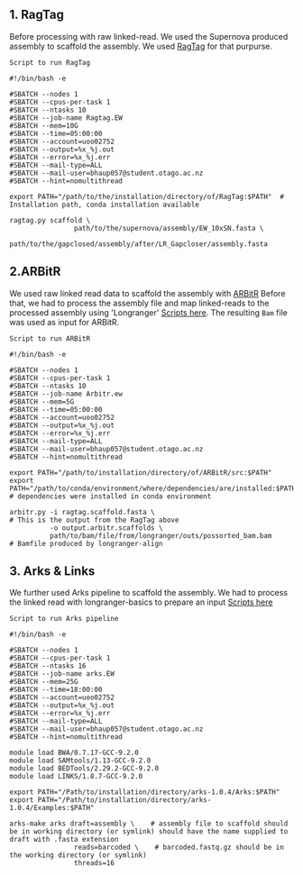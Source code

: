 ## 1. RagTag
Before processing with raw linked-read. We used the Supernova produced assembly to scaffold the assembly. We used [RagTag](https://github.com/malonge/RagTag) for that purpurse.

`Script to run RagTag`
```
#!/bin/bash -e

#SBATCH --nodes 1
#SBATCH --cpus-per-task 1
#SBATCH --ntasks 10
#SBATCH --job-name Ragtag.EW
#SBATCH --mem=10G
#SBATCH --time=05:00:00
#SBATCH --account=uoo02752
#SBATCH --output=%x_%j.out
#SBATCH --error=%x_%j.err
#SBATCH --mail-type=ALL
#SBATCH --mail-user=bhaup057@student.otago.ac.nz
#SBATCH --hint=nomultithread

export PATH="/path/to/the/installation/directory/of/RagTag:$PATH"  # Installation path, conda installation available

ragtag.py scaffold \
                path/to/the/supernova/assembly/EW_10xSN.fasta \
                path/to/the/gapclosed/assembly/after/LR_Gapcloser/assembly.fasta
 ```
 ## 2.ARBitR
 We used raw linked read data to scaffold the assembly with [ARBitR](https://github.com/markhilt/ARBitR)
 Before that, we had to process the assembly file and map linked-reads to the processed assembly using 'Longranger' [Scripts here](longranger-align.md). 
 The resulting `Bam` file was used as input for ARBitR.
 
 `Script to run ARBitR`
 ```
 #!/bin/bash -e

#SBATCH --nodes 1
#SBATCH --cpus-per-task 1
#SBATCH --ntasks 10
#SBATCH --job-name Arbitr.ew
#SBATCH --mem=5G
#SBATCH --time=05:00:00
#SBATCH --account=uoo02752
#SBATCH --output=%x_%j.out
#SBATCH --error=%x_%j.err
#SBATCH --mail-type=ALL
#SBATCH --mail-user=bhaup057@student.otago.ac.nz
#SBATCH --hint=nomultithread

export PATH="/path/to/installation/directory/of/ARBitR/src:$PATH"
export PATH="/path/to/conda/environment/where/dependencies/are/installed:$PATH" # dependencies were installed in conda environment

arbitr.py -i ragtag.scaffold.fasta \                                    # This is the output from the RagTag above
           -o output.arbitr.scaffolds \
           path/to/bam/file/from/longranger/outs/possorted_bam.bam      # Bamfile produced by longranger-align
```
## 3. Arks & Links
We further used Arks pipeline to scaffold the assembly. We had to process the linked read with longranger-basics to prepare an input [Scripts here](longranger-basic.md)

`Script to run Arks pipeline`
```
#!/bin/bash -e

#SBATCH --nodes 1
#SBATCH --cpus-per-task 1
#SBATCH --ntasks 16
#SBATCH --job-name arks.EW
#SBATCH --mem=25G
#SBATCH --time=18:00:00
#SBATCH --account=uoo02752
#SBATCH --output=%x_%j.out
#SBATCH --error=%x_%j.err
#SBATCH --mail-type=ALL
#SBATCH --mail-user=bhaup057@student.otago.ac.nz
#SBATCH --hint=nomultithread

module load BWA/0.7.17-GCC-9.2.0
module load SAMtools/1.13-GCC-9.2.0
module load BEDTools/2.29.2-GCC-9.2.0
module load LINKS/1.8.7-GCC-9.2.0

export PATH="/Path/to/installation/directory/arks-1.0.4/Arks:$PATH"
export PATH="/Path/to/installation/directory/arks-1.0.4/Examples:$PATH"

arks-make arks draft=assembly \    # assembly file to scaffold should be in working directory (or symlink) should have the name supplied to draft with .fasta extension
                reads=barcoded \    # barcoded.fastq.gz should be in the working directory (or symlink)
                threads=16
```

